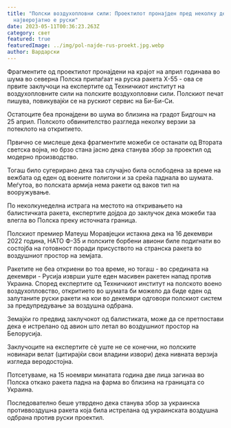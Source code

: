 ```yaml
---
title: "Полски воздухопловни сили: Проектилот пронајден пред неколку дена
  најверојатно е руски"
date: 2023-05-11T00:36:23.263Z
category: свет
featured: true
featuredImage: ../img/pol-najde-rus-proekt.jpg.webp
author: Вардарски
---
```

Фрагментите од проектилот пронајдени на крајот на април годинава во шума во северна Полска припаѓаат на руска ракета Х-55 - ова се првите заклучоци на експертите од Техничкиот институт на воздухопловните сили на полските воздухопловни сили. Полскиот печат пишува, повикувајќи се на рускиот сервис на Би-Би-Си.

Остатоците беа пронајдени во шума во близина на градот Бидгошч на 25 април. Полското обвинителство разгледа неколку верзии за потеклото на откритието.

Првично се мислеше дека фрагментите можеби се останати од Втората светска војна, но брзо стана јасно дека станува збор за проектил од модерно производство.

Тогаш било сугерирано дека таа случајно била ослободена за време на вежбата од еден од воените полигони и за среќа паднала во шумата. Меѓутоа, во полската армија нема ракети од ваков тип на вооружување.

По неколкунеделна истрага на местото на откривањето на балистичката ракета, експертите дојдоа до заклучок дека можеби таа влегла во Полска преку источната граница.

Полскиот премиер Матеуш Моравјецки истакна дека на 16 декември 2022 година, НАТО Ф-35 и полските борбени авиони биле подигнати во состојба на готовност поради присуството на странска ракета во воздушниот простор на земјата.

Ракетите не беа откриени во тоа време, но тогаш - во средината на декември - Русија изврши уште еден масивен ракетен напад против Украина. Според експертите од Техничкиот институт на полското воено воздухопловство, откритието во шумата би можело да биде еден од залутаните руски ракети на кои во декември одговори полскиот систем за предупредување за воздушна одбрана.

Земајќи го предвид заклучокот од балистиката, може да се претпостави дека е истрелано од авион што летал во воздушниот простор на Белорусија.

Заклучоците на експертите сè уште не се конечни, но полските новинари велат (цитирајќи свои владини извори) дека нивната верзија изгледа веродостојна.

Потсетуваме, на 15 ноември минатата година две лица загинаа во Полска откако ракета падна на фарма во близина на границата со Украина.

Последователно беше утврдено дека станува збор за украинска противвоздушна ракета која била истрелана од украинската воздушна одбрана против руски проектил.